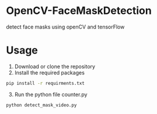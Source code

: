 # OpenCV-FaceMaskDetection
detect face masks using openCV and tensorFlow

# Usage
1. Download or clone the repository 
2. Install the required packages
```sh
pip install -r requirments.txt
```
3. Run the python file counter.py
```sh
python detect_mask_video.py
```



